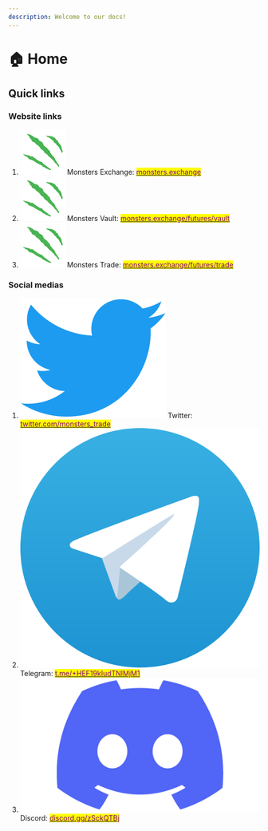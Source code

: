 ```yaml
---
description: Welcome to our docs!
---
```


# 🏠 Home

## Quick links

### Website links

1. &#x20;<img src=".gitbook/assets/image.png" alt="" data-size="line"> Monsters Exchange: [<mark style="color:purple;">monsters.exchange</mark>](https://monsters.exchange/)
2. &#x20;<img src=".gitbook/assets/image.png" alt="" data-size="line"> Monsters Vault: [<mark style="color:purple;">monsters.exchange/futures/vault</mark>](https://monsters.exchange/futures/vault)
3. &#x20;<img src=".gitbook/assets/image.png" alt="" data-size="line"> Monsters Trade: [<mark style="color:purple;">monsters.exchange/futures/trade</mark>](https://monsters.exchange/futures/trade)

### Social medias

1. &#x20; <img src=".gitbook/assets/image (1).png" alt="" data-size="line"> Twitter: [<mark style="color:purple;">twitter.com/monsters\_trade</mark>](https://twitter.com/monsters\_trade)
2. &#x20; <img src=".gitbook/assets/image (4).png" alt="" data-size="line">  Telegram: [<mark style="color:purple;">t.me/+HEF19kIudTNlMjM1</mark>](https://t.me/+HEF19kIudTNlMjM1)
3. <img src=".gitbook/assets/image (2).png" alt="" data-size="line">Discord: [<mark style="color:purple;">discord.gg/zSckQTBj</mark>](https://discord.gg/zSckQTBj)

